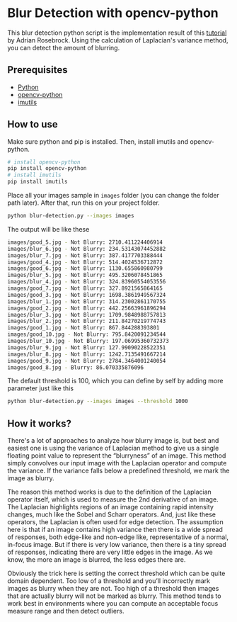 # Blur Detection with opencv-python
This blur detection python script is the implementation result of this [tutorial](https://www.pyimagesearch.com/2015/09/07/blur-detection-with-opencv/) by Adrian Rosebrock. Using the calculation of Laplacian's variance method, you can detect the amount of blurring.

## Prerequisites
* [Python](https://www.python.org/)
* [opencv-python](https://pypi.python.org/pypi/opencv-python)
* [imutils](https://pypi.python.org/pypi/imutils)

## How to use
Make sure python and pip is installed. Then, install imutils and opencv-python.
```bash
# install opencv-python
pip install opencv-python
# install imutils
pip install imutils
```

Place all your images sample in `images` folder (you can change the folder path later). After that, run this on your project folder. 
```bash
python blur-detection.py --images images
```

The output will be like these
```bash
images/good_5.jpg - Not Blurry: 2710.411224406914
images/blur_6.jpg - Not Blurry: 234.53143074452882
images/blur_7.jpg - Not Blurry: 387.4177703388444
images/good_4.jpg - Not Blurry: 514.4024536712872
images/good_6.jpg - Not Blurry: 1130.655860980799
images/blur_5.jpg - Not Blurry: 495.3206078451865
images/blur_4.jpg - Not Blurry: 324.83960554053556
images/good_7.jpg - Not Blurry: 327.8921565864165
images/good_3.jpg - Not Blurry: 1698.3861949567324
images/blur_1.jpg - Not Blurry: 314.23002861170755
images/good_2.jpg - Not Blurry: 442.25663961896294
images/blur_3.jpg - Not Blurry: 1709.9848988757813
images/blur_2.jpg - Not Blurry: 211.84270219774743
images/good_1.jpg - Not Blurry: 867.844288393801
images/good_10.jpg - Not Blurry: 795.8420091234544
images/blur_10.jpg - Not Blurry: 197.06995360732373
images/blur_9.jpg - Not Blurry: 127.99090228522351
images/blur_8.jpg - Not Blurry: 1242.7135491667214
images/good_9.jpg - Not Blurry: 2784.3464001240054
images/good_8.jpg - Blurry: 86.070335876096
```

The default threshold is 100, which you can define by self by adding more parameter just like this
```bash
python blur-detection.py --images images --threshold 1000
```

## How it works?
There's a lot of approaches to analyze how blurry image is, but best and easiest one is using the variance of Laplacian method to give us a single floating point value to represent the “blurryness” of an image. This method simply convolves our input image with the Laplacian operator and compute the variance. If the variance falls below a predefined threshold, we mark the image as blurry.

The reason this method works is due to the definition of the Laplacian operator itself, which is used to measure the 2nd derivative of an image. The Laplacian highlights regions of an image containing rapid intensity changes, much like the Sobel and Scharr operators. And, just like these operators, the Laplacian is often used for edge detection. The assumption here is that if an image contains high variance then there is a wide spread of responses, both edge-like and non-edge like, representative of a normal, in-focus image. But if there is very low variance, then there is a tiny spread of responses, indicating there are very little edges in the image. As we know, the more an image is blurred, the less edges there are.

Obviously the trick here is setting the correct threshold which can be quite domain dependent. Too low of a threshold and you’ll incorrectly mark images as blurry when they are not. Too high of a threshold then images that are actually blurry will not be marked as blurry. This method tends to work best in environments where you can compute an acceptable focus measure range and then detect outliers.
